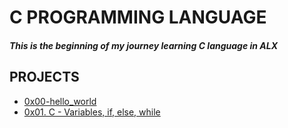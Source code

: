 # C PROGRAMMING LANGUAGE
##### This is the beginning of my journey learning C language in ALX


## PROJECTS
- [0x00-hello_world](https://github.com/Zabdulkareem/alx-low_level_programming/tree/master/0x00-hello_world)
- [0x01. C - Variables, if, else, while](https://github.com/Zabdulkareem/alx-low_level_programming/tree/master/0x01-variables_if_else_while)

